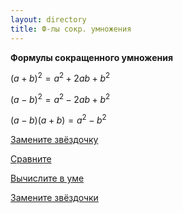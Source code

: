 ```yaml
---
layout: directory
title: Ф-лы сокр. умножения
---
```


**Формулы сокращенного умножения**

$(a + b)^2 = a^2 + 2ab + b^2$

$(a - b)^2 = a^2 - 2ab + b^2$

$(a - b)(a + b) = a^2 - b^2$

[Замените звёздочку](https://igorlsemenov.github.io/math/алгебра/7/ф-лы_сокр._умножения/1)

[Сравните](https://igorlsemenov.github.io/math/алгебра/7/ф-лы_сокр._умножения/2)

[Вычислите в уме](https://igorlsemenov.github.io/math/алгебра/7/ф-лы_сокр._умножения/4)

[Замените звёздочки](https://igorlsemenov.github.io/math/алгебра/7/ф-лы_сокр._умножения/5)

